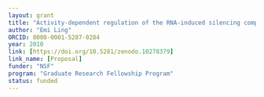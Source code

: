 ```yaml
---
layout: grant
title: "Activity-dependent regulation of the RNA-induced silencing complex in mammalian neurons"
author: "Emi Ling"
ORCID: 0000-0001-5287-0284
year: 2010
link: [https://doi.org/10.5281/zenodo.10278379]
link_name: [Proposal]
funder: "NSF"
program: "Graduate Research Fellowship Program"
status: funded
---
```

